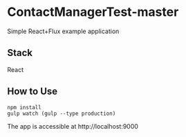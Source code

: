 # ContactManagerTest-master
Simple React+Flux example application

## Stack
React

## How to Use
```
npm install
gulp watch (gulp --type production)
```
The app is accessible at http://localhost:9000
